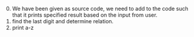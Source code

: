 0. We have been given as source code, we need to add to the code such that it prints specified result based on the input from user.
1. find the last digit and determine relation.
2. print a-z
